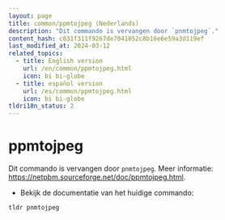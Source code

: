 ```yaml
---
layout: page
title: common/ppmtojpeg (Nederlands)
description: "Dit commando is vervangen door `pnmtojpeg`."
content_hash: c031f311f9267de7041052c8b16e6e59a3d119ef
last_modified_at: 2024-03-12
related_topics:
  - title: English version
    url: /en/common/ppmtojpeg.html
    icon: bi bi-globe
  - title: español version
    url: /es/common/ppmtojpeg.html
    icon: bi bi-globe
tldri18n_status: 2
---
```

# ppmtojpeg

Dit commando is vervangen door `pnmtojpeg`.
Meer informatie: <https://netpbm.sourceforge.net/doc/ppmtojpeg.html>.

- Bekijk de documentatie van het huidige commando:

`tldr pnmtojpeg`
